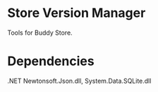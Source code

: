 # Store Version Manager
Tools for Buddy Store.

# Dependencies
.NET Newtonsoft.Json.dll, System.Data.SQLite.dll
